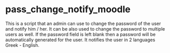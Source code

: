 # pass_change_notify_moodle
This is a script that an admin can use to change the password of the user and notify him / her.
It can be also used to change the password to multiple users as well.
If the password field is left blank then a password will be automatically generated for the user.
It notifies the user in 2 languages Greek - English.
